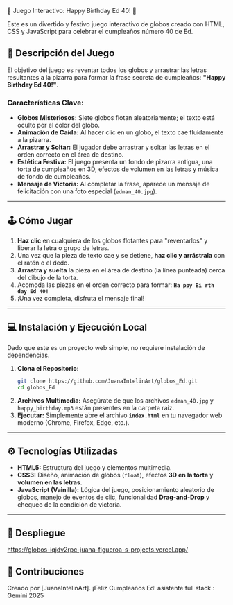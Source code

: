  🎈 Juego Interactivo: Happy Birthday Ed 40\! 🎉

Este es un divertido y festivo juego interactivo de globos creado con HTML, CSS y JavaScript para celebrar el cumpleaños número 40 de Ed.

## 🌟 Descripción del Juego

El objetivo del juego es reventar todos los globos y arrastrar las letras resultantes a la pizarra para formar la frase secreta de cumpleaños: **"Happy Birthday Ed 40\!"**.

### Características Clave:

  * **Globos Misteriosos:** Siete globos flotan aleatoriamente; el texto está oculto por el color del globo.
  * **Animación de Caída:** Al hacer clic en un globo, el texto cae fluidamente a la pizarra.
  * **Arrastrar y Soltar:** El jugador debe arrastrar y soltar las letras en el orden correcto en el área de destino.
  * **Estética Festiva:** El juego presenta un fondo de pizarra antigua, una torta de cumpleaños en 3D, efectos de volumen en las letras y música de fondo de cumpleaños.
  * **Mensaje de Victoria:** Al completar la frase, aparece un mensaje de felicitación con una foto especial (`edman_40.jpg`).

-----

## 🕹️ Cómo Jugar

1.  **Haz clic** en cualquiera de los globos flotantes para "reventarlos" y liberar la letra o grupo de letras.
2.  Una vez que la pieza de texto cae y se detiene, **haz clic y arrástrala** con el ratón o el dedo.
3.  **Arrastra y suelta** la pieza en el área de destino (la línea punteada) cerca del dibujo de la torta.
4.  Acomoda las piezas en el orden correcto para formar: **`Ha ppy Bi rth day Ed 40!`**
5.  ¡Una vez completa, disfruta el mensaje final\!

-----

## 💻 Instalación y Ejecución Local

Dado que este es un proyecto web simple, no requiere instalación de dependencias.

1.  **Clona el Repositorio:**
    ```bash
    git clone https://github.com/JuanaIntelinArt/globos_Ed.git
    cd globos_Ed
    ```
2.  **Archivos Multimedia:** Asegúrate de que los archivos `edman_40.jpg` y `happy_birthday.mp3` están presentes en la carpeta raíz.
3.  **Ejecutar:** Simplemente abre el archivo **`index.html`** en tu navegador web moderno (Chrome, Firefox, Edge, etc.).

-----

## ⚙️ Tecnologías Utilizadas

  * **HTML5:** Estructura del juego y elementos multimedia.
  * **CSS3:** Diseño, animación de globos (`float`), efectos **3D en la torta** y **volumen en las letras**.
  * **JavaScript (Vainilla):** Lógica del juego, posicionamiento aleatorio de globos, manejo de eventos de clic, funcionalidad **Drag-and-Drop** y chequeo de la condición de victoria.

-----

## 🔗 Despliegue

https://globos-iqjdv2rpc-juana-figueroa-s-projects.vercel.app/ 

## 🤝 Contribuciones

Creado por [JuanaIntelinArt]. ¡Feliz Cumpleaños Ed\! 
asistente full stack : Gemini 2025
